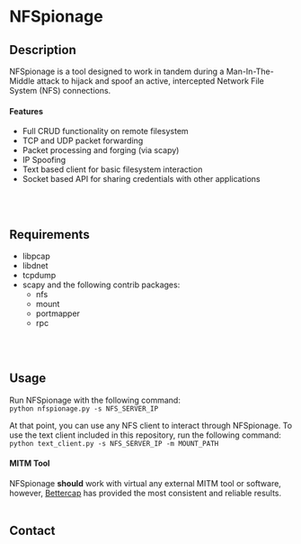 # NFSpionage



## Description
NFSpionage is a tool designed to work in tandem during a Man-In-The-Middle attack to hijack and spoof an active, intercepted Network File System (NFS) connections.

#### Features
- Full CRUD functionality on remote filesystem 
- TCP and UDP packet forwarding
- Packet processing and forging (via scapy)
- IP Spoofing
- Text based client for basic filesystem interaction
- Socket based API for sharing credentials with other applications
<br>
<br>


## Requirements
- libpcap
- libdnet
- tcpdump
- scapy and the following contrib packages:
    - nfs
    - mount
    - portmapper
    - rpc
<br>
<br>


## Usage
Run NFSpionage with the following command:<br>
`python nfspionage.py -s NFS_SERVER_IP`<br>

At that point, you can use any NFS client to interact through NFSpionage. To use the text client included in this repository, run the following command:<br>
`python text_client.py -s NFS_SERVER_IP -m MOUNT_PATH`

#### MITM Tool
NFSpionage **should** work with virtual any external MITM tool or software, however, <a href="https://www.bettercap.org/">Bettercap</a> has provided the most consistent and reliable results.
<br>
<br>

## Contact
